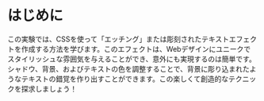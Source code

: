 # はじめに

この実験では、CSSを使って「エッチング」または彫刻されたテキストエフェクトを作成する方法を学びます。このエフェクトは、Webデザインにユニークでスタイリッシュな雰囲気を与えることができ、意外にも実現するのは簡単です。シャドウ、背景、およびテキストの色を調整することで、背景に彫り込まれたようなテキストの錯覚を作り出すことができます。この楽しくて創造的なテクニックを探求しましょう！
